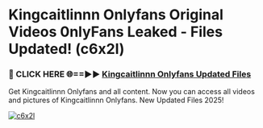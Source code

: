 # Kingcaitlinnn Onlyfans Original Videos 0nlyFans Leaked - Files Updated! (c6x2l)

<h3>🔴 CLICK HERE 🌐==►► <a href="https://tinyurl.com/2m67pmp6" rel="nofollow">Kingcaitlinnn Onlyfans Updated Files</a></h3>

Get Kingcaitlinnn Onlyfans and all content. Now you can access all videos and pictures of Kingcaitlinnn Onlyfans. New Updated Files 2025!

[![c6x2l](https://i.imgur.com/H4QAA4z.gif)](https://tinyurl.com/2m67pmp6)